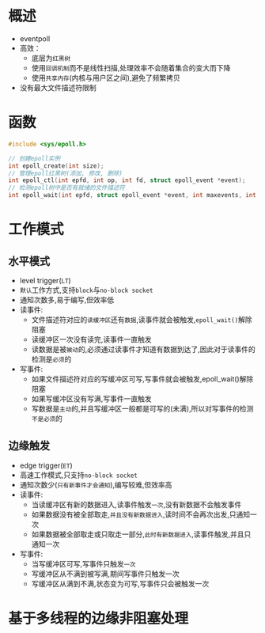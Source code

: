 # 概述
- eventpoll
- 高效：
  - 底层为`红黑树`
  - 使用`回调机制`而不是线性扫描,处理效率不会随着集合的变大而下降
  - 使用`共享内存`(内核与用户区之间),避免了频繁拷贝
- 没有最大文件描述符限制

# 函数
```c
#include <sys/epoll.h>

// 创建epoll实例
int epoll_create(int size);
// 管理epoll红黑树(添加, 修改, 删除)
int epoll_ctl(int epfd, int op, int fd, struct epoll_event *event);
// 检测epoll树中是否有就绪的文件描述符
int epoll_wait(int epfd, struct epoll_event *event, int maxevents, int timeout);
```

# 工作模式
## 水平模式
- level trigger(`LT`)
- `默认`工作方式,支持`block`与`no-block socket`
- 通知次数多,易于编写,但效率低
- 读事件:
  - 文件描述符对应的`读缓冲区`还有`数据`,读事件就会被触发,`epoll_wait()`解除阻塞
  - 读缓冲区一次没有读完,读事件一直触发
  - 读数据是被`被动`的,必须通过读事件才知道有数据到达了,因此对于读事件的检测是`必须`的
- 写事件:
  - 如果文件描述符对应的写缓冲区可写,写事件就会被触发,epoll_wait()解除阻塞
  - 如果写缓冲区没有写满,写事件一直触发
  - 写数据是`主动`的,并且写缓冲区一般都是可写的(未满),所以对写事件的检测`不是必须`的

## 边缘触发
- edge trigger(`ET`)
- 高速工作模式,只支持`no-block socket`
- 通知次数少(`只有新事件才会通知`),编写较难,但效率高
- 读事件:
  - 当读缓冲区有新的数据进入,读事件触发`一次`,没有新数据不会触发事件
  - 如果数据没有被全部取走,`并且没有新数据进入`,读时间不会再次出发,只通知一次
  - 如果数据被全部取走或只取走一部分,`此时有新数据进入`,读事件触发,并且只通知一次
- 写事件:
  - 当写缓冲区可写,写事件只触发`一次`
  - 写缓冲区从不满到被写满,期间写事件只触发一次
  - 写缓冲区从满到不满,状态变为可写,写事件只会被触发一次

# 基于多线程的边缘非阻塞处理